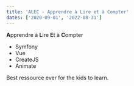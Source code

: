 ```yaml
---
title: 'ALEC - Apprendre à Lire et à Compter'
dates: ['2020-09-01', '2022-08-31']
---
```


**A**pprendre à **L**ire **E**t à **C**ompter

- Symfony
- Vue
- CreateJS
- Animate

Best ressource ever for the kids to learn.